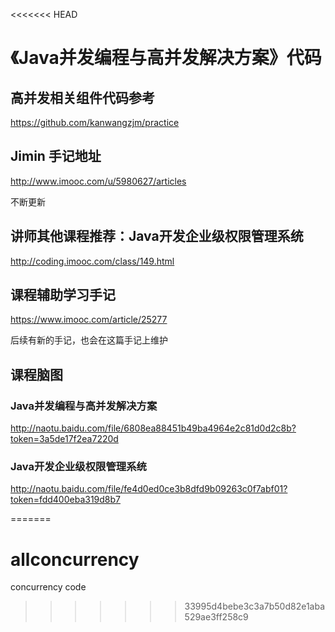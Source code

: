 <<<<<<< HEAD
# 《Java并发编程与高并发解决方案》代码

## 高并发相关组件代码参考

https://github.com/kanwangzjm/practice


## Jimin 手记地址

http://www.imooc.com/u/5980627/articles

不断更新

## 讲师其他课程推荐：Java开发企业级权限管理系统

http://coding.imooc.com/class/149.html

## 课程辅助学习手记

https://www.imooc.com/article/25277

后续有新的手记，也会在这篇手记上维护

## 课程脑图

### Java并发编程与高并发解决方案
http://naotu.baidu.com/file/6808ea88451b49ba4964e2c81d0d2c8b?token=3a5de17f2ea7220d

### Java开发企业级权限管理系统
http://naotu.baidu.com/file/fe4d0ed0ce3b8dfd9b09263c0f7abf01?token=fdd400eba319d8b7

=======
# allconcurrency
concurrency code
>>>>>>> 33995d4bebe3c3a7b50d82e1aba529ae3ff258c9
